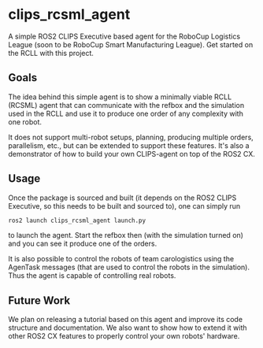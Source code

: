 # clips_rcsml_agent
A simple ROS2 CLIPS Executive based agent for the RoboCup Logistics League (soon to be RoboCup Smart Manufacturing League).
Get started on the RCLL with this project.


## Goals
The idea behind this simple agent is to show a minimally viable RCLL (RCSML) agent that can communicate with the refbox
and the simulation used in the RCLL and use it to produce one order of any complexity with one robot.

It does not support multi-robot setups, planning, producing multiple orders, parallelism, etc., but can be extended to
support these features. It's also a demonstrator of how to build your own CLIPS-agent on top of the ROS2 CX.

## Usage
Once the package is sourced and built (it depends on the ROS2 CLIPS Executive, so this needs to be built and sourced to),
one can simply run

```python
ros2 launch clips_rcsml_agent launch.py
```

to launch the agent. Start the refbox then (with the simulation turned on) and you can see it produce one of the orders.

It is also possible to control the robots of team carologistics using the AgenTask messages (that are used to control the
robots in the simulation). Thus the agent is capable of controlling real robots.

## Future Work
We plan on releasing a tutorial based on this agent and improve its code structure and documentation. We also want to show
how to extend it with other ROS2 CX features to properly control your own robots' hardware.
